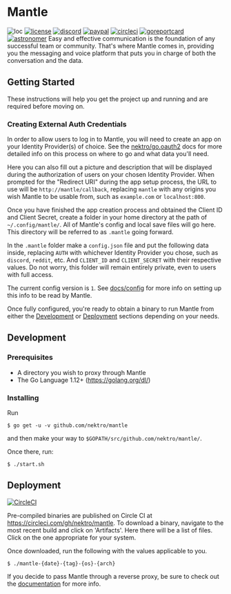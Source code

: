 # Mantle
![loc](https://tokei.rs/b1/github/nektro/mantle)
[![license](https://img.shields.io/github/license/nektro/mantle.svg)](https://github.com/nektro/mantle/blob/master/LICENSE)
[![discord](https://img.shields.io/discord/551971034593755159.svg)](https://discord.gg/P6Y4zQC)
[![paypal](https://img.shields.io/badge/donate-paypal-009cdf)](https://paypal.me/nektro)
[![circleci](https://circleci.com/gh/nektro/mantle.svg?style=svg)](https://circleci.com/gh/nektro/mantle)
[![goreportcard](https://goreportcard.com/badge/github.com/nektro/mantle)](https://goreportcard.com/report/github.com/nektro/mantle)
[![astronomer](https://img.shields.io/endpoint.svg?url=https%3A%2F%2Fastronomer.ullaakut.eu%2Fshields%3Fowner%3Dnektro%26name%3Dmantle)](https://github.com/Ullaakut/astronomer)
Easy and effective communication is the foundation of any successful team or community. That's where Mantle comes in, providing you the messaging and voice platform that puts you in charge of both the conversation and the data.

## Getting Started
These instructions will help you get the project up and running and are required before moving on.

### Creating External Auth Credentials
In order to allow users to log in to Mantle, you will need to create an app on your Identity Provider(s) of choice. See the [nektro/go.oauth2](https://github.com/nektro/go.oauth2#readme) docs for more detailed info on this process on where to go and what data you'll need.

Here you can also fill out a picture and description that will be displayed during the authorization of users on your chosen Identity Provider. When prompted for the "Redirect URI" during the app setup process, the URL to use will be `http://mantle/callback`, replacing `mantle` with any origins you wish Mantle to be usable from, such as `example.com` or `localhost:800`.

Once you have finished the app creation process and obtained the Client ID and Client Secret, create a folder in your home directory at the path of `~/.config/mantle/`. All of Mantle's config and local save files will go here. This directory will be referred to as `.mantle` going forward.

In the `.mantle` folder make a `config.json` file and put the following data inside, replacing `AUTH` with whichever Identity Provider you chose, such as `discord`, `reddit`, etc. And `CLIENT_ID` and `CLIENT_SECRET` with their respective values. Do not worry, this folder will remain entirely private, even to users with full access.

The current config version is `1`. See [docs/config](./docs/config/) for more info on setting up this info to be read by Mantle.

Once fully configured, you're ready to obtain a binary to run Mantle from either the [Development](#development) or [Deployment](#deployment) sections depending on your needs.

## Development

### Prerequisites
- A directory you wish to proxy through Mantle
- The Go Language 1.12+ (https://golang.org/dl/)

### Installing
Run
```
$ go get -u -v github.com/nektro/mantle
```
and then make your way to `$GOPATH/src/github.com/nektro/mantle/`.

Once there, run:
```
$ ./start.sh
```

## Deployment
[![CircleCI](https://circleci.com/gh/nektro/mantle.svg?style=svg)](https://circleci.com/gh/nektro/mantle)

Pre-compiled binaries are published on Circle CI at https://circleci.com/gh/nektro/mantle. To download a binary, navigate to the most recent build and click on 'Artifacts'. Here there will be a list of files. Click on the one appropriate for your system.

Once downloaded, run the following with the values applicable to you.
```
$ ./mantle-{date}-{tag}-{os}-{arch}
```

If you decide to pass Mantle through a reverse proxy, be sure to check out the [documentation](./docs/deployment/) for more info.
